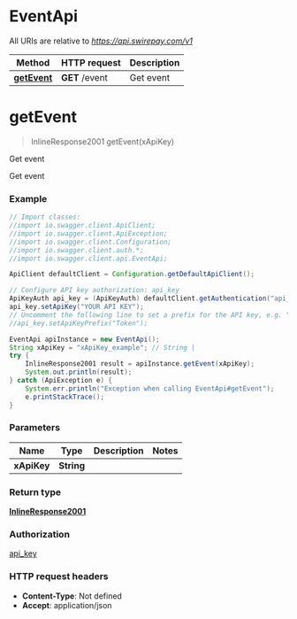 # EventApi

All URIs are relative to *https://api.swirepay.com/v1*

Method | HTTP request | Description
------------- | ------------- | -------------
[**getEvent**](EventApi.md#getEvent) | **GET** /event | Get event

<a name="getEvent"></a>
# **getEvent**
> InlineResponse2001 getEvent(xApiKey)

Get event

Get event

### Example
```java
// Import classes:
//import io.swagger.client.ApiClient;
//import io.swagger.client.ApiException;
//import io.swagger.client.Configuration;
//import io.swagger.client.auth.*;
//import io.swagger.client.api.EventApi;

ApiClient defaultClient = Configuration.getDefaultApiClient();

// Configure API key authorization: api_key
ApiKeyAuth api_key = (ApiKeyAuth) defaultClient.getAuthentication("api_key");
api_key.setApiKey("YOUR API KEY");
// Uncomment the following line to set a prefix for the API key, e.g. "Token" (defaults to null)
//api_key.setApiKeyPrefix("Token");

EventApi apiInstance = new EventApi();
String xApiKey = "xApiKey_example"; // String | 
try {
    InlineResponse2001 result = apiInstance.getEvent(xApiKey);
    System.out.println(result);
} catch (ApiException e) {
    System.err.println("Exception when calling EventApi#getEvent");
    e.printStackTrace();
}
```

### Parameters

Name | Type | Description  | Notes
------------- | ------------- | ------------- | -------------
 **xApiKey** | **String**|  |

### Return type

[**InlineResponse2001**](InlineResponse2001.md)

### Authorization

[api_key](../README.md#api_key)

### HTTP request headers

 - **Content-Type**: Not defined
 - **Accept**: application/json

